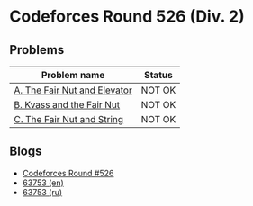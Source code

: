 # Codeforces Round 526 (Div. 2)

## Problems

|Problem name|Status|
|------------|---------|
| [A. The Fair Nut and Elevator](problems/A._The_Fair_Nut_and_Elevator.md)|NOT OK|
| [B. Kvass and the Fair Nut](problems/B._Kvass_and_the_Fair_Nut.md)|NOT OK|
| [C. The Fair Nut and String](problems/C._The_Fair_Nut_and_String.md)|NOT OK|
## Blogs

- [Codeforces Round #526](blogs/Codeforces_Round_526.md)
- [63753 (en)](blogs/63753_(en).md)
- [63753 (ru)](blogs/63753_(ru).md)
